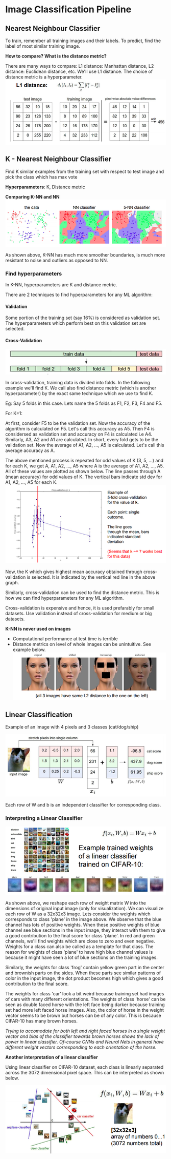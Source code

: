 # Image Classification Pipeline

## Nearest Neighbour Classifier

To train, remember all training images and their labels. To predict, find the label of most similar training image.

**How to compare? What is the distance metric?**

There are many ways to compare: L1 distance: Manhattan distance, L2 distance: Euclidean distance, etc. We'll use L1 distance. The choice of distance metric is a hyperparameter.
![1](/lectures/img/lec_2/1.png)

## K - Nearest Neighbour Classifier

Find K similar examples from the training set with respect to test image and pick the class which has max vote

**Hyperparameters**: K, Distance metric

**Comparing K-NN and NN**
![2](/lectures/img/lec_2/2.png)

As shown above, K-NN has much more smoother boundaries, is much more resistant to noise and outliers as opposed to NN.

### Find hyperparameters

In K-NN, hyperparameters are K and distance metric.

There are 2 techniques to find hyperparameters for any ML algorithm:

#### Validation

Some portion of the training set (say 16%) is considered as validation set. The hyperparameters which perform best on this validation set are selected.

#### Cross-Validation

![3](/lectures/img/lec_2/3.png)

In cross-validation, training data is divided into folds. In the following example we'll find K. We call also find distance metric (which is another hyperparameter) by the exact same technique which we use to find K.

Eg: Say 5 folds in this case. Lets name the 5 folds as F1, F2, F3, F4 and F5.

For K=1:

At first, consider F5 to be the validation set. Now the accuracy of the algorithm is calculated on F5. Let's call this accuracy as A5. Then F4 is considersed as validation set and accuracy on F4 is calculated i.e A4. Similarly, A3, A2 and A1 are calculated. In short, every fold gets to be the validation set. Now the average of A1, A2, ..., A5 is calculated. Let's call this average accuracy as A.

The above mentioned process is repeated for odd values of K (3, 5, ...) and for each K, we get A, A1, A2, ..., A5 where A is the average of A1, A2, ..., A5. All of these values are plotted as shown below. The line passes through A (mean accuracy) for odd values of K. The vertical bars indicate std dev for A1, A2, ..., A5 for each K.
![4](/lectures/img/lec_2/4.png)

Now, the K which gives highest mean accuracy obtained through cross-validation is selected. It is indicated by the vertical red line in the above graph.

Similarly, cross-validation can be used to find the distance metric. This is how we can find hyperparameters for any ML algorithm.

Cross-validation is expensive and hence, it is used prefarably for small datasets. Use validation instead of cross-validation for medium or big datasets.

**K-NN is never used on images**
* Computational performance at test time is terrible
* Distance metrics on level of whole images can be unintuitive. See example below.
![5](/lectures/img/lec_2/5.png)

## Linear Classification

Example of an image with 4 pixels and 3 classes (cat/dog/ship)

![6](/lectures/img/lec_2/6.png)

Each row of W and b is an independent classifier for corresponding class.

### Interpreting a Linear Classifier

![7](/lectures/img/lec_2/7.png)

As shown above, we reshape each row of weight matrix W into the dimensions of original input image (only for visualization). We can visualize each row of W as a 32x32x3 image. Lets consider the weights which corresponds to class 'plane' in the image above. We observe that the blue channel has lots of positive weights. When these positive weights of blue channel see blue sections in the input image, they interact with them to give a good contribution to the final score for class 'plane'. In red and green channels, we'll find weights which are close to zero and even negative. Weights for a class can also be called as a template for that class. The reason for weights of class 'plane' to have high blue channel values is because it might have seen a lot of blue sections on the training images.

Similarly, the weights for class 'frog' contain yellow green part in the center and brownish parts on the sides. When these parts see similar patterns of color in the input image, the dot product becomes high which gives a good contribution to the final score.

The weights for class 'car' look a bit weird because training set had images of cars with many different orientations. The weights of class 'horse' can be seen as double faced horse with the left face being darker because training set had more left faced horse images. Also, the color of horse in the weight vector seems to be brown but horses can be of any color. This is because CIFAR-10 has many brown horses.

*Trying to accomodate for both left and right faced horses in a single weight vector and bias of the classifier towards brown horses shows the lack of power in linear classifier. Of-course CNNs and Neural Nets in general have different weight vectors corresponding to each orientation of the horse.*

**Another interpretation of a linear classifier**

Using linear classifier on CIFAR-10 dataset, each class is linearly separated across the 3072 dimensional pixel space. This can be interpreted as shown below.

![8](/lectures/img/lec_2/8.png)

